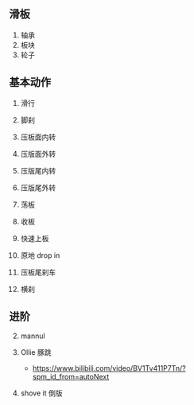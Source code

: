 ## 滑板
1. 轴承
2. 板块
3. 轮子


## 基本动作
1. 滑行

2. 脚刹

3. 压板面内转

4. 压版面外转

5. 压版尾内转

6. 压版尾外转

7. 荡板

8. 收板

9. 快速上板

10. 原地 drop in

11. 压板尾刹车

12. 横刹

## 进阶


2. mannul

3. Ollie 豚跳
    - https://www.bilibili.com/video/BV1Tv411P7Tn/?spm_id_from=autoNext

4. shove it 倒版